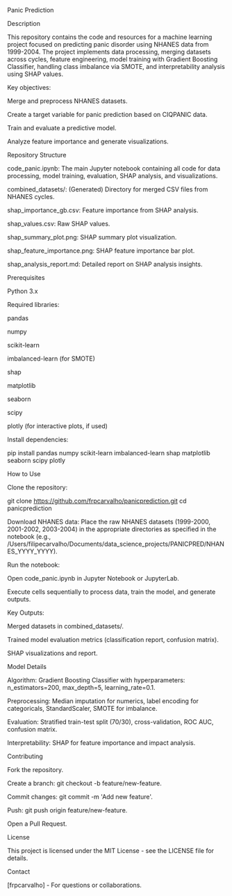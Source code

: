 Panic Prediction

Description

This repository contains the code and resources for a machine learning project focused on predicting panic disorder using NHANES data from 1999-2004. The project implements data processing, merging datasets across cycles, feature engineering, model training with Gradient Boosting Classifier, handling class imbalance via SMOTE, and interpretability analysis using SHAP values.

Key objectives:

Merge and preprocess NHANES datasets.

Create a target variable for panic prediction based on CIQPANIC data.

Train and evaluate a predictive model.

Analyze feature importance and generate visualizations.

Repository Structure

code_panic.ipynb: The main Jupyter notebook containing all code for data processing, model training, evaluation, SHAP analysis, and visualizations.

combined_datasets/: (Generated) Directory for merged CSV files from NHANES cycles.

shap_importance_gb.csv: Feature importance from SHAP analysis.

shap_values.csv: Raw SHAP values.

shap_summary_plot.png: SHAP summary plot visualization.

shap_feature_importance.png: SHAP feature importance bar plot.

shap_analysis_report.md: Detailed report on SHAP analysis insights.

Prerequisites

Python 3.x

Required libraries:

pandas

numpy

scikit-learn

imbalanced-learn (for SMOTE)

shap

matplotlib

seaborn

scipy

plotly (for interactive plots, if used)

Install dependencies:

pip install pandas numpy scikit-learn imbalanced-learn shap matplotlib seaborn scipy plotly

How to Use

Clone the repository:

git clone https://github.com/frpcarvalho/panicprediction.git
cd panicprediction

Download NHANES data: Place the raw NHANES datasets (1999-2000, 2001-2002, 2003-2004) in the appropriate directories as specified in the notebook (e.g., /Users/filipecarvalho/Documents/data_science_projects/PANICPRED/NHANES_YYYY_YYYY).

Run the notebook:

Open code_panic.ipynb in Jupyter Notebook or JupyterLab.

Execute cells sequentially to process data, train the model, and generate outputs.

Key Outputs:

Merged datasets in combined_datasets/.

Trained model evaluation metrics (classification report, confusion matrix).

SHAP visualizations and report.

Model Details

Algorithm: Gradient Boosting Classifier with hyperparameters: n_estimators=200, max_depth=5, learning_rate=0.1.

Preprocessing: Median imputation for numerics, label encoding for categoricals, StandardScaler, SMOTE for imbalance.

Evaluation: Stratified train-test split (70/30), cross-validation, ROC AUC, confusion matrix.

Interpretability: SHAP for feature importance and impact analysis.

Contributing

Fork the repository.

Create a branch: git checkout -b feature/new-feature.

Commit changes: git commit -m 'Add new feature'.

Push: git push origin feature/new-feature.

Open a Pull Request.

License

This project is licensed under the MIT License - see the LICENSE file for details.

Contact

[frpcarvalho] - For questions or collaborations.
